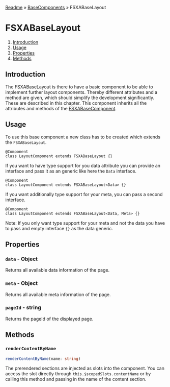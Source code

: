 [Readme](../../README.md) » [BaseComponents](../README.md) » FSXABaseLayout

# FSXABaseLayout

1. [Introduction](#introduction)
2. [Usage](#usage)
3. [Properties](#properties)
4. [Methods](#methods)

## Introduction

The FSXABaseLayout is there to have a basic component to be able to implement further layout components.
Thereby different attributes and a method are given, which should simplify the development significantly. These are described in this chapter.
This component inherits all the attributes and methods of the [FSXABaseComponent](FSXABaseComponent.md).

## Usage

To use this base component a new class has to be created which extends the `FSXABaseLayout`.

```tsx
@Component
class LayoutComponent extends FSXABaseLayout {}
```

If you want to have type support for you data attribute you can provide an interface and pass it as an generic like here the `Data` interface.

```tsx
@Component
class LayoutComponent extends FSXABaseLayout<Data> {}
```

If you want additionally type support for your meta, you can pass a second interface.

```tsx
@Component
class LayoutComponent extends FSXABaseLayout<Data, Meta> {}
```

Note: If you only want type support for your meta and not the data you have to pass and empty interface `{}` as the data generic.

## Properties

### `data` - Object

Returns all available data information of the page.

### `meta` - Object

Returns all available meta information of the page.

### `pageId` - string

Returns the pageId of the displayed page.

## Methods

### `renderContentByName`

```typescript
renderContentByName(name: string)
```

The prerendered sections are injected as slots into the component. You can access the slot directly through `this.$scopedSlots.contentName` or by calling this method and passing in the name of the content section.
